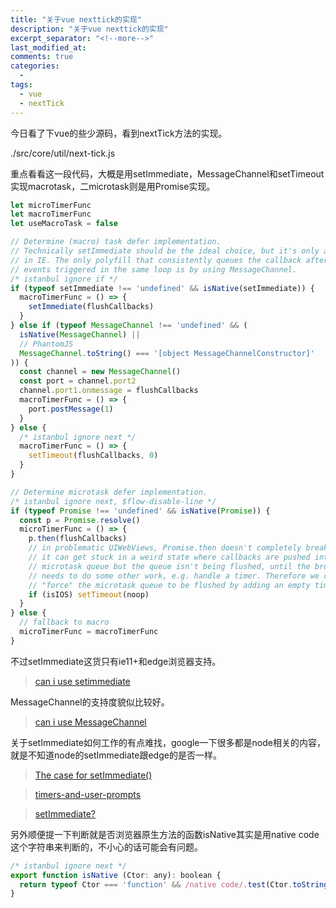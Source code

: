 ```yaml
---
title: "关于vue nexttick的实现"
description: "关于vue nexttick的实现"
excerpt_separator: "<!--more-->"
last_modified_at: 
comments: true
categories:
  -
tags:
  - vue
  - nextTick
---
```


今日看了下vue的些少源码，看到nextTick方法的实现。

./src/core/util/next-tick.js

重点看看这一段代码，大概是用setImmediate，MessageChannel和setTimeout实现macrotask，二microtask则是用Promise实现。

```javascript
let microTimerFunc
let macroTimerFunc
let useMacroTask = false

// Determine (macro) task defer implementation.
// Technically setImmediate should be the ideal choice, but it's only available
// in IE. The only polyfill that consistently queues the callback after all DOM
// events triggered in the same loop is by using MessageChannel.
/* istanbul ignore if */
if (typeof setImmediate !== 'undefined' && isNative(setImmediate)) {
  macroTimerFunc = () => {
    setImmediate(flushCallbacks)
  }
} else if (typeof MessageChannel !== 'undefined' && (
  isNative(MessageChannel) ||
  // PhantomJS
  MessageChannel.toString() === '[object MessageChannelConstructor]'
)) {
  const channel = new MessageChannel()
  const port = channel.port2
  channel.port1.onmessage = flushCallbacks
  macroTimerFunc = () => {
    port.postMessage(1)
  }
} else {
  /* istanbul ignore next */
  macroTimerFunc = () => {
    setTimeout(flushCallbacks, 0)
  }
}

// Determine microtask defer implementation.
/* istanbul ignore next, $flow-disable-line */
if (typeof Promise !== 'undefined' && isNative(Promise)) {
  const p = Promise.resolve()
  microTimerFunc = () => {
    p.then(flushCallbacks)
    // in problematic UIWebViews, Promise.then doesn't completely break, but
    // it can get stuck in a weird state where callbacks are pushed into the
    // microtask queue but the queue isn't being flushed, until the browser
    // needs to do some other work, e.g. handle a timer. Therefore we can
    // "force" the microtask queue to be flushed by adding an empty timer.
    if (isIOS) setTimeout(noop)
  }
} else {
  // fallback to macro
  microTimerFunc = macroTimerFunc
}
```

不过setImmediate这货只有ie11+和edge浏览器支持。

> <site><a target="_blank" href="https://caniuse.com/#feat=setimmediate">can i use setimmediate</a></site>

MessageChannel的支持度貌似比较好。

> <site><a target="_blank" href="https://caniuse.com/#search=MessageChannel">can i use MessageChannel</a></site>

关于setImmediate如何工作的有点难找，google一下很多都是node相关的内容，就是不知道node的setImmediate跟edge的是否一样。

> <site><a target="_blank" href="https://www.nczonline.net/blog/2013/07/09/the-case-for-setimmediate/">The case for setImmediate()</a></site>

> <site><a target="_blank" href="https://html.spec.whatwg.org/multipage/timers-and-user-prompts.html#timers">timers-and-user-prompts</a></site>

> <site><a target="_blank" href="https://groups.google.com/a/chromium.org/forum/#!topic/blink-dev/Hn3GxRLXmR0">setImmediate?</a></site>

另外顺便提一下判断就是否浏览器原生方法的函数isNative其实是用native code这个字符串来判断的，不小心的话可能会有问题。

```javascript
/* istanbul ignore next */
export function isNative (Ctor: any): boolean {
  return typeof Ctor === 'function' && /native code/.test(Ctor.toString())
}
```
